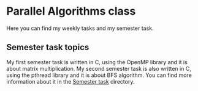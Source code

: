 # Parallel Algorithms class
Here you can find my weekly tasks and my semester task.
## Semester task topics
My first semester task is written in C, using the OpenMP library and it is about matrix multiplication. 
My second semester task is also written in C, using the pthread library and it is about BFS algorithm.
You can find more information about it in the [Semester task](https://github.com/MinimalistPeach/AQYO8L_Parallel/tree/main/Semester%20task) directory.

